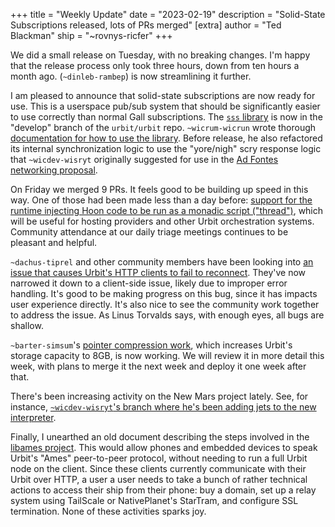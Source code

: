 +++
title = "Weekly Update"
date = "2023-02-19"
description = "Solid-State Subscriptions released, lots of PRs merged"
[extra]
author = "Ted Blackman"
ship = "~rovnys-ricfer"
+++

We did a small release on Tuesday, with no breaking changes.  I'm happy that the release process only took three hours, down from ten hours a month ago.  (`~dinleb-rambep`) is now streamlining it further.

I am pleased to announce that solid-state subscriptions are now ready for use.  This is a userspace pub/sub system that should be significantly easier to use correctly than normal Gall subscriptions.  The [`sss` library](https://github.com/urbit/urbit/blob/develop/pkg/base-dev/lib/sss.hoon) is now in the "develop" branch of the `urbit/urbit` repo.  `~wicrum-wicrun` wrote thorough [documentation for how to use the library](https://github.com/wicrum-wicrun/sss/blob/master/urbit/app/simple.hoon).  Before release, he also refactored its internal synchronization logic to use the "yore/nigh" scry response logic that `~wicdev-wisryt` originally suggested for use in the [Ad Fontes networking proposal](https://gist.github.com/belisarius222/7f8452bfea9b199c0ed717ab1778f35b).

On Friday we merged 9 PRs.  It feels good to be building up speed in this way.  One of those had been made less than a day before: [support for the runtime injecting Hoon code to be run as a monadic script ("thread")](https://github.com/urbit/urbit/pull/6336), which will be useful for hosting providers and other Urbit orchestration systems.  Community attendance at our daily triage meetings continues to be pleasant and helpful.

`~dachus-tiprel` and other community members have been looking into [an issue that causes Urbit's HTTP clients to fail to reconnect](https://github.com/urbit/urbit/issues/6311).  They've now narrowed it down to a client-side issue, likely due to improper error handling.  It's good to be making progress on this bug, since it has impacts user experience directly.  It's also nice to see the community work together to address the issue.  As Linus Torvalds says, with enough eyes, all bugs are shallow.

`~barter-simsum`'s [pointer compression work](https://github.com/urbit/vere/pull/164), which increases Urbit's storage capacity to 8GB, is now working.  We will review it in more detail this week, with plans to merge it the next week and deploy it one week after that.

There's been increasing activity on the New Mars project lately.  See, for instance, [`~wicdev-wisryt`'s branch where he's been adding jets to the new interpreter](https://github.com/urbit/new-mars/tree/philip/jets).

Finally, I unearthed an old document describing the steps involved in the [libames project](https://gist.github.com/belisarius222/a05fb9b688dada102be9020bb9b429d1).  This would allow phones and embedded devices to speak Urbit's "Ames" peer-to-peer protocol, without needing to run a full Urbit node on the client.  Since these clients currently communicate with their Urbit over HTTP, a user a user needs to take a bunch of rather technical actions to access their ship from their phone: buy a domain, set up a relay system using TailScale or NativePlanet's StarTram, and configure SSL termination.  None of these activities sparks joy.  